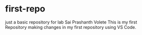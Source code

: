 # first-repo
just a basic repository for lab
Sai Prashanth Volete
This is my first Repository
making changes in my first repository using VS Code.